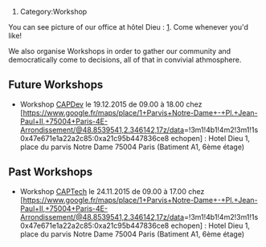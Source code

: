 1.  Category:Workshop

You can see picture of our office at hôtel Dieu :
[1](http://echopen.org/index.php?title=Workshop). Come whenever you'd
like!

We also organise Workshops in order to gather our community and
democratically come to decisions, all of that in convivial athmosphere.

Future Workshops
----------------

-   Workshop [CAPDev](CAPDev "wikilink") le 19.12.2015 de 09.00 à 18.00
    chez
    \[<https://www.google.fr/maps/place/1+Parvis+Notre-Dame+-+Pl.+Jean-Paul+II,+75004+Paris-4E-Arrondissement/@48.8539541,2.346142,17z/data>=!3m1!4b1!4m2!3m1!1s0x47e671e1a22a2c85:0xa21c95b447836ce8
    echopen\] : Hotel Dieu 1, place du parvis Notre Dame 75004 Paris
    (Batiment A1, 6ème étage)

Past Workshops
--------------

-   Workshop [CAPTech](CAPTech "wikilink") le 24.11.2015 de 09.00 à
    17.00 chez
    \[<https://www.google.fr/maps/place/1+Parvis+Notre-Dame+-+Pl.+Jean-Paul+II,+75004+Paris-4E-Arrondissement/@48.8539541,2.346142,17z/data>=!3m1!4b1!4m2!3m1!1s0x47e671e1a22a2c85:0xa21c95b447836ce8
    echopen\] : Hotel Dieu 1, place du parvis Notre Dame 75004 Paris
    (Batiment A1, 6ème étage)
